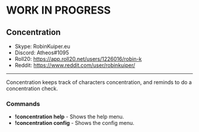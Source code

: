 # WORK IN PROGRESS

## Concentration

* Skype: RobinKuiper.eu
* Discord: Atheos#1095
* Roll20: https://app.roll20.net/users/1226016/robin-k
* Reddit: https://www.reddit.com/user/robinkuiper/

---

Concentration keeps track of characters concentration, and reminds to do a concentration check. 

### Commands

* **!concentration help** - Shows the help menu.
* **!concentration config** - Shows the config menu.